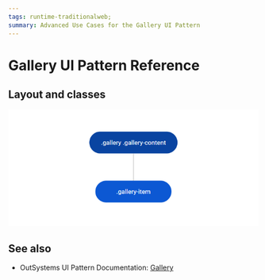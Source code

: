 ```yaml
---
tags: runtime-traditionalweb; 
summary: Advanced Use Cases for the Gallery UI Pattern
---
```


# Gallery UI Pattern Reference


## Layout and classes

![](<images/gallery-image-3.png>)


 ## See also

* OutSystems UI Pattern Documentation: [Gallery](https://success.outsystems.com/Documentation/11/Developing_an_Application/Design_UI/Patterns/Using_Web_Patterns/Structure/Gallery)

